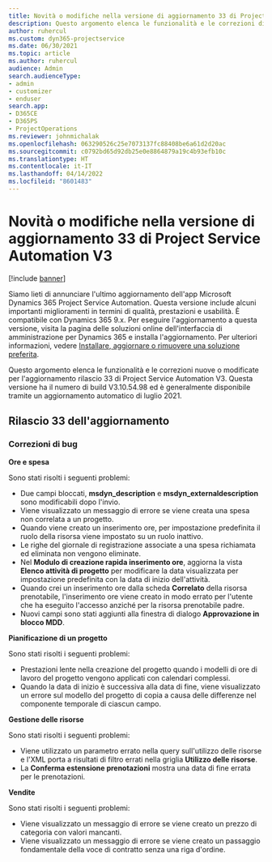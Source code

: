 ```yaml
---
title: Novità o modifiche nella versione di aggiornamento 33 di Project Service Automation V3
description: Questo argomento elenca le funzionalità e le correzioni disponibili nella versione di aggiornamento 33 di Project Service Automation V3.
author: ruhercul
ms.custom: dyn365-projectservice
ms.date: 06/30/2021
ms.topic: article
ms.author: ruhercul
audience: Admin
search.audienceType:
- admin
- customizer
- enduser
search.app:
- D365CE
- D365PS
- ProjectOperations
ms.reviewer: johnmichalak
ms.openlocfilehash: 063290526c25e7073137fc88408be6a61d2d20ac
ms.sourcegitcommit: c0792bd65d92db25e0e8864879a19c4b93efb10c
ms.translationtype: HT
ms.contentlocale: it-IT
ms.lasthandoff: 04/14/2022
ms.locfileid: "8601483"
---
```

# <a name="whats-new-or-changed-in-project-service-automation-update-release-33-v3"></a>Novità o modifiche nella versione di aggiornamento 33 di Project Service Automation V3

[!include [banner](../includes/psa-now-project-operations.md)]

Siamo lieti di annunciare l'ultimo aggiornamento dell'app Microsoft Dynamics 365 Project Service Automation. Questa versione include alcuni importanti miglioramenti in termini di qualità, prestazioni e usabilità. È compatibile con Dynamics 365 9.x. Per eseguire l'aggiornamento a questa versione, visita la pagina delle soluzioni online dell'interfaccia di amministrazione per Dynamics 365 e installa l'aggiornamento. Per ulteriori informazioni, vedere [Installare, aggiornare o rimuovere una soluzione preferita](/power-platform/admin/install-remove-preferred-solution).

Questo argomento elenca le funzionalità e le correzioni nuove o modificate per l'aggiornamento rilascio 33 di Project Service Automation V3. Questa versione ha il numero di build V3.10.54.98 ed è generalmente disponibile tramite un aggiornamento automatico di luglio 2021.

## <a name="update-release-33"></a>Rilascio 33 dell'aggiornamento

### <a name="bug-fixes"></a>Correzioni di bug

**Ore e spesa**

Sono stati risolti i seguenti problemi:

- Due campi bloccati, **msdyn_description** e **msdyn_externaldescription** sono modificabili dopo l'invio.
- Viene visualizzato un messaggio di errore se viene creata una spesa non correlata a un progetto.
- Quando viene creato un inserimento ore, per impostazione predefinita il ruolo della risorsa viene impostato su un ruolo inattivo.
- Le righe del giornale di registrazione associate a una spesa richiamata ed eliminata non vengono eliminate.
- Nel **Modulo di creazione rapida inserimento ore**, aggiorna la vista **Elenco attività di progetto** per modificare la data visualizzata per impostazione predefinita con la data di inizio dell'attività.
- Quando crei un inserimento ore dalla scheda **Correlato** della risorsa prenotabile, l'inserimento ore viene creato in modo errato per l'utente che ha eseguito l'accesso anziché per la risorsa prenotabile padre.
- Nuovi campi sono stati aggiunti alla finestra di dialogo **Approvazione in blocco MDD**.

**Pianificazione di un progetto**

Sono stati risolti i seguenti problemi:
- Prestazioni lente nella creazione del progetto quando i modelli di ore di lavoro del progetto vengono applicati con calendari complessi.
- Quando la data di inizio è successiva alla data di fine, viene visualizzato un errore sul modello del progetto di copia a causa delle differenze nel componente temporale di ciascun campo.

**Gestione delle risorse**

Sono stati risolti i seguenti problemi:
- Viene utilizzato un parametro errato nella query sull'utilizzo delle risorse e l'XML porta a risultati di filtro errati nella griglia **Utilizzo delle risorse**.
- La **Conferma estensione prenotazioni** mostra una data di fine errata per le prenotazioni.

**Vendite**

Sono stati risolti i seguenti problemi:
- Viene visualizzato un messaggio di errore se viene creato un prezzo di categoria con valori mancanti.
- Viene visualizzato un messaggio di errore se viene creato un passaggio fondamentale della voce di contratto senza una riga d'ordine.
